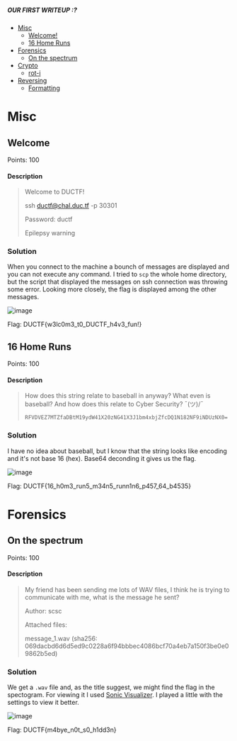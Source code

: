 ##### OUR FIRST WRITEUP :?
- [Misc](#misc)
    - [Welcome!](#welcome)
    - [16 Home Runs](#16-home-runs)
- [Forensics](#forensics)
    - [On the spectrum](#on-the-spectrum)
- [Crypto](#crypto)
    - [rot-i](#rot-i)
- [Reversing](#reversing)
    - [Formatting](#formatting)

# <a name="misc"></a> Misc
## <a name="welcome"></a> Welcome
Points: 100

#### Description
>Welcome to DUCTF!
>
>ssh ductf@chal.duc.tf -p 30301
>
>Password: ductf
>
>Epilepsy warning

### Solution
When you connect to the machine a bounch of messages are displayed and you can not execute any command. I tried to `scp` the whole home directory, but the script that displayed the messages on ssh connection was throwing some error. Looking more closely, the flag is displayed among the other messages.

![image](https://raw.githubusercontent.com/lightningsarp/CTF-Players/master/DownUnderCTF/images/Screenshot%20from%202020-10-09%2022-31-29.png)

Flag: DUCTF{w3lc0m3_t0_DUCTF_h4v3_fun!}

## <a name="16-home-runs"></a> 16 Home Runs
Points: 100

#### Description
>How does this string relate to baseball in anyway? What even is baseball? And how does this relate to Cyber Security? ¯(ツ)/¯
>
>`RFVDVEZ7MTZfaDBtM19ydW41X20zNG41X3J1bm4xbjZfcDQ1N182NF9iNDUzNX0=`

### Solution
I have no idea about baseball, but I know that the string looks like encoding and it's not base 16 (hex). Base64 deconding it gives us the flag.

![image](https://raw.githubusercontent.com/lightningsarp/CTF-Players/master/DownUnderCTF/images/Screenshot%20from%202020-10-09%2022-14-58.png)

Flag: DUCTF{16_h0m3_run5_m34n5_runn1n6_p457_64_b4535}

# <a name="forensics"></a> Forensics
## <a name="on-the-spectrum"></a> On the spectrum
Points: 100

#### Description
>My friend has been sending me lots of WAV files, I think he is trying to communicate with me, what is the message he sent?
>
>Author: scsc
>
>Attached files:
>
>   message_1.wav (sha256: 069dacbd6d6d5ed9c0228a6f94bbbec4086bcf70a4eb7a150f3be0e09862b5ed)

### Solution
We get a `.wav` file and, as the title suggest, we might find the flag in the spectogram. For viewing it I used [Sonic Visualizer](https://sonicvisualiser.org/). I played a little with the settings to view it better.

![image](https://raw.githubusercontent.com/lightningsarp/CTF-Players/master/DownUnderCTF/images/On%20the%20spectrum.png)

Flag: DUCTF{m4bye_n0t_s0_h1dd3n}
